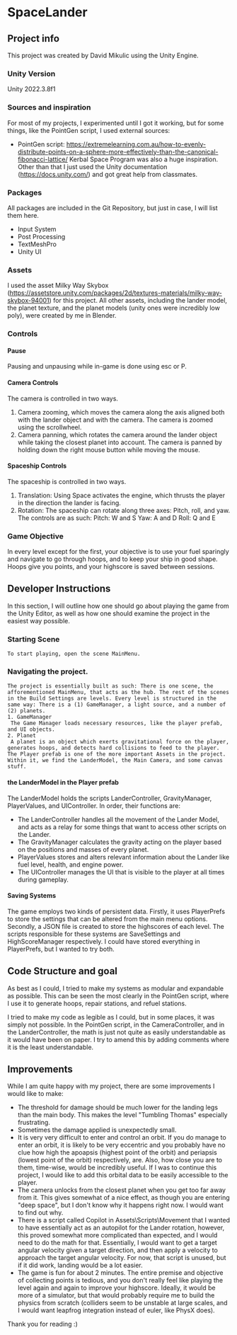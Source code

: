 # SpaceLander 
 ## Project info 
  This project was created by David Mikulic using the Unity Engine.
  ### Unity Version
   Unity 2022.3.8f1
  ### Sources and inspiration
   For most of my projects, I experimented until I got it working, but for some things, like the PointGen script, I used external sources:
   - PointGen script: https://extremelearning.com.au/how-to-evenly-distribute-points-on-a-sphere-more-effectively-than-the-canonical-fibonacci-lattice/
   Kerbal Space Program was also a huge inspiration. Other than that I just used the Unity documentation (https://docs.unity.com/) and got great help from classmates.
  ### Packages
   All packages are included in the Git Repository, but just in case, I will list them here.
   - Input System
   - Post Processing
   - TextMeshPro
   - Unity UI
  ### Assets
   I used the asset Milky Way Skybox (https://assetstore.unity.com/packages/2d/textures-materials/milky-way-skybox-94001) for this project. All other assets, including the lander model, the planet texture, and the planet models (unity ones were incredibly low poly), were created by me in Blender. 
  ### Controls
   #### Pause
   Pausing and unpausing while in-game is done using esc or P.
   #### Camera Controls
   The camera is controlled in two ways.
   1. Camera zooming, which moves the camera along the axis aligned both with the lander object and with the camera. The camera is zoomed using the scrollwheel.
   2. Camera panning, which rotates the camera around the lander object while taking the closest planet into account. The camera is panned by holding down the right mouse button while moving the mouse. 
   #### Spaceship Controls
   The spaceship is controlled in two ways.
   1. Translation:
    Using Space activates the engine, which thrusts the player in the direction the lander is facing.
   2. Rotation:
   The spaceship can rotate along three axes: Pitch, roll, and yaw. The controls are as such:
   Pitch: W and S
    Yaw: A and D
    Roll: Q and E
  ### Game Objective
   In every level except for the first, your objective is to use your fuel sparingly and navigate to go through hoops, and to keep your ship in good shape. Hoops give you points, and your highscore is saved between sessions.
  ## Developer Instructions
   In this section, I will outline how one should go about playing the game from the Unity Editor, as well as how one should examine the project in the easiest way possible.
   ### Starting Scene
    To start playing, open the scene MainMenu.
   ### Navigating the project.
    The project is essentially built as such: There is one scene, the afforementioned MainMenu, that acts as the hub. The rest of the scenes in the Build Settings are levels. Every level is structured in the same way: There is a (1) GameManager, a light source, and a number of (2) planets.
    1. GameManager
     The Game Manager loads necessary resources, like the player prefab, and UI objects.
    2. Planet
     A planet is an object which exerts gravitational force on the player, generates hoops, and detects hard collisions to feed to the player.
    The Player prefab is one of the more important Assets in the project. Within it, we find the LanderModel, the Main Camera, and some canvas stuff.
   #### the LanderModel in the Player prefab
   The LanderModel holds the scripts LanderController, GravityManager, PlayerValues, and UIController. In order, their functions are:
   - The LanderController handles all the movement of the Lander Model, and acts as a relay for some things that want to access other scripts on the Lander.
   - The GravityManager calculates the gravity acting on the player based on the positions and masses of every planet.
   - PlayerValues stores and alters relevant information about the Lander like fuel level, health, and engine power.
   - The UIController manages the UI that is visible to the player at all times during gameplay.
   #### Saving Systems
   The game employs two kinds of persistent data. Firstly, it uses PlayerPrefs to store the settings that can be altered from the main menu options. Secondly, a JSON file is created to store the highscores of each level. The scripts responsible for these systems are SaveSettings and HighScoreManager respectively. I could have stored everything in PlayerPrefs, but I wanted to try both.
 ## Code Structure and goal
  As best as I could, I tried to make my systems as modular and expandable as possible. This can be seen the most clearly in the PointGen script, where I use it to generate hoops, repair stations, and refuel stations.

  I tried to make my code as legible as I could, but in some places, it was simply not possible. In the PointGen script, in the CameraController, and in the LanderController, the math is just not quite as easily understandable as it would have been on paper. I try to amend this by adding comments where it is the least understandable.
 ## Improvements
  While I am quite happy with my project, there are some improvements I would like to make:
  - The threshold for damage should be much lower for the landing legs than the main body. This makes the level "Tumbling Thomas" especially frustrating.
  - Sometimes the damage applied is unexpectedly small. 
  - It is very very difficult to enter and control an orbit. If you do manage to enter an orbit, it is likely to be very eccentric and you probably have no clue how high the apoapsis (highest point of the orbit) and periapsis (lowest point of the orbit) respectively, are. Also, how close you are to them, time-wise, would be incredibly useful. If I was to continue this project, I would like to add this orbital data to be easily accessible to the player.
  - The camera unlocks from the closest planet when you get too far away from it. This gives somewhat of a nice effect, as though you are entering "deep space", but I don't know why it happens right now. I would want to find out why.
  - There is a script called Copilot in Assets\Scripts\Movement that I wanted to have essentially act as an autopilot for the Lander rotation, however, this proved somewhat more complicated than expected, and I would need to do the math for that. Essentially, I would want to get a target angular velocity given a target direction, and then apply a velocity to approach the target angular velocity. For now, that script is unused, but if it did work, landing would be a lot easier.
  - The game is fun for about 2 minutes. The entire premise and objective of collecting points is tedious, and you don't really feel like playing the level again and again to improve your highscore. Ideally, it would be more of a simulator, but that would probably require me to build the physics from scratch (colliders seem to be unstable at large scales, and I would want leapfrog integration instead of euler, like PhysX does).

  Thank you for reading :)